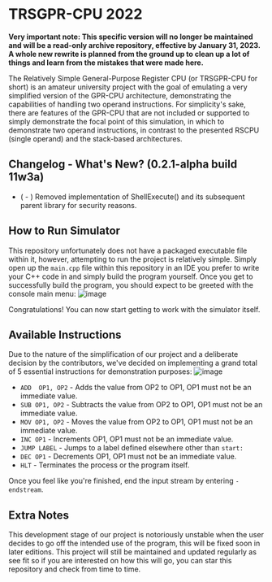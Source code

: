 # TRSGPR-CPU 2022
**Very important note: This specific version will no longer be maintained and will be a read-only archive repository, effective by January 31, 2023. A whole new rewrite is planned from the ground up to clean up a lot of things and learn from the mistakes that were made here.**

The Relatively Simple General-Purpose Register CPU (or TRSGPR-CPU for short) is an amateur university project with the goal of emulating a very simplified version of the GPR-CPU architecture, demonstrating the capabilities of handling two operand instructions. For simplicity's sake, there are features of the GPR-CPU that are not included or supported to simply demonstrate the focal point of this simulation, in which to demonstrate two operand instructions, in contrast to the presented RSCPU (single operand) and the stack-based architectures.

## Changelog - What's New? (0.2.1-alpha build 11w3a)
- ( - ) Removed implementation of ShellExecute() and its subsequent parent library for security reasons.

## How to Run Simulator
This repository unfortunately does not have a packaged executable file within it, however, attempting to run the project is relatively simple. Simply open up the `main.cpp` file within this repository in an IDE you prefer to write your C++ code in and simply build the program yourself. Once you get to successfully build the program, you should expect to be greeted with the console main menu:
![image](https://user-images.githubusercontent.com/82251402/198719396-069ae6e4-399e-4ec4-ab95-6cef2c4867a2.png)

Congratulations! You can now start getting to work with the simulator itself.

## Available Instructions
Due to the nature of the simplification of our project and a deliberate decision by the contributors, we've decided on implementing a grand total of 5 essential instructions for demonstration purposes:
![image](https://user-images.githubusercontent.com/82251402/198722750-60c9b72a-6203-4cdd-90ac-da5daa6739cd.png)
- `ADD  OP1, OP2` - Adds the value from OP2 to OP1, OP1 must not be an immediate value.
- `SUB OP1, OP2` - Subtracts the value from OP2 to OP1, OP1 must not be an immediate value.
- `MOV OP1, OP2` - Moves the value from OP2 to OP1, OP1 must not be an immediate value.
- `INC OP1` - Increments OP1, OP1 must not be an immediate value.
- `JUMP LABEL` - Jumps to a label defined elsewhere other than `start:`
- `DEC OP1` - Decrements OP1, OP1 must not be an immediate value.
- `HLT` - Terminates the process or the program itself.

Once you feel like you're finished, end the input stream by entering `-endstream`.

## Extra Notes
This development stage of our project is notoriously unstable when the user decides to go off the intended use of the program, this will be fixed soon in later editions.
This project will still be maintained and updated regularly as see fit so if you are interested on how this will go, you can star this repository and check from time to time.
